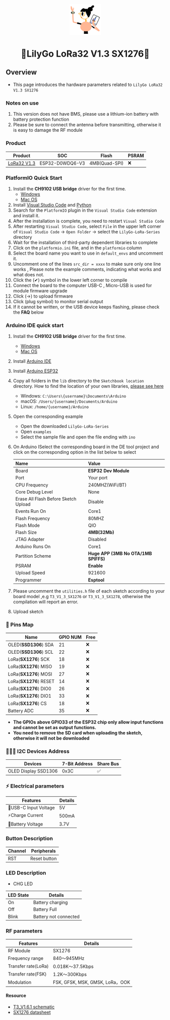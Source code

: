 <div align="center" markdown="1">
  <img src="../../../.github/LilyGo_logo.png" alt="LilyGo logo" width="100"/>
</div>

<h1 align = "center">🌟LilyGo LoRa32 V1.3 SX1276🌟</h1>

## Overview

* This page introduces the hardware parameters related to `LilyGo LoRa32 V1.3 SX1276`

### Notes on use

1. This version does not have BMS, please use a lithium-ion battery with battery protection function
2. Please be sure to connect the antenna before transmitting, otherwise it is easy to damage the RF module

### Product

| Product          | SOC             | Flash         | PSRAM |
| ---------------- | --------------- | ------------- | ----- |
| [LoRa32 V1.3][1] | ESP32-D0WDQ6-V3 | 4MB(Quad-SPI) | ❌     |

[1]: https://www.lilygo.cc/products/lora-v1-3 "LoRa V1.3"

### PlatformIO Quick Start

1. Install the **CH9102 USB bridge** driver for the first time.
   * [Windows](https://www.wch-ic.com/downloads/CH343SER_ZIP.html)
   * [Mac OS](https://www.wch-ic.com/downloads/CH34XSER_MAC_ZIP.html)
2. Install [Visual Studio Code](https://code.visualstudio.com/) and [Python](https://www.python.org/)
3. Search for the `PlatformIO` plugin in the `Visual Studio Code` extension and install it.
4. After the installation is complete, you need to restart `Visual Studio Code`
5. After restarting `Visual Studio Code`, select `File` in the upper left corner of `Visual Studio Code` -> `Open Folder` -> select the `LilyGo-LoRa-Series` directory
6. Wait for the installation of third-party dependent libraries to complete
7. Click on the `platformio.ini` file, and in the `platformio` column
8. Select the board name you want to use in `default_envs` and uncomment it.
9. Uncomment one of the lines `src_dir = xxxx` to make sure only one line works , Please note the example comments, indicating what works and what does not.
10. Click the (✔) symbol in the lower left corner to compile
11. Connect the board to the computer USB-C , Micro-USB is used for module firmware upgrade
12. Click (→) to upload firmware
13. Click (plug symbol) to monitor serial output
14. If it cannot be written, or the USB device keeps flashing, please check the **FAQ** below

### Arduino IDE quick start

1. Install the **CH9102 USB bridge** driver for the first time.
   * [Windows](https://www.wch-ic.com/downloads/CH343SER_ZIP.html)
   * [Mac OS](https://www.wch-ic.com/downloads/CH34XSER_MAC_ZIP.html)
2. Install [Arduino IDE](https://www.arduino.cc/en/software)
3. Install [Arduino ESP32](https://docs.espressif.com/projects/arduino-esp32/en/latest/)
4. Copy all folders in the `lib` directory to the `Sketchbook location` directory. How to find the location of your own libraries, [please see here](https://support.arduino.cc/hc/en-us/articles/4415103213714-Find-sketches-libraries-board-cores-and-other-files-on-your-computer)
    * Windows: `C:\Users\{username}\Documents\Arduino`
    * macOS: `/Users/{username}/Documents/Arduino`
    * Linux: `/home/{username}/Arduino`
5. Open the corresponding example
    * Open the downloaded `LilyGo-LoRa-Series`
    * Open `examples`
    * Select the sample file and open the file ending with `ino`
6. On Arduino ISelect the corresponding board in the DE tool project and click on the corresponding option in the list below to select

    | Name                                 | Value                                |
    | ------------------------------------ | ------------------------------------ |
    | Board                                | **ESP32 Dev Module**                 |
    | Port                                 | Your port                            |
    | CPU Frequency                        | 240MHZ(WiFi/BT)                      |
    | Core Debug Level                     | None                                 |
    | Erase All Flash Before Sketch Upload | Disable                              |
    | Events Run On                        | Core1                                |
    | Flash Frequency                      | 80MHZ                                |
    | Flash Mode                           | QIO                                  |
    | Flash Size                           | **4MB(32Mb)**                        |
    | JTAG Adapter                         | Disabled                             |
    | Arduino Runs On                      | Core1                                |
    | Partition Scheme                     | **Huge APP (3MB No OTA/1MB SPIFFS)** |
    | PSRAM                                | **Enable**                           |
    | Upload Speed                         | 921600                               |
    | Programmer                           | **Esptool**                          |

6. Please uncomment the `utilities.h` file of each sketch according to your board model ,e.g `T3_V1_3_SX1276` or `T3_V1_3_SX1278`, otherwise the compilation will report an error.
7. Upload sketch

### 📍 Pins Map

| Name                   | GPIO NUM | Free |
| ---------------------- | -------- | ---- |
| OLED(**SSD1306**) SDA  | 21       | ❌    |
| OLED(**SSD1306**) SCL  | 22       | ❌    |
| LoRa(**SX1276**) SCK   | 18       | ❌    |
| LoRa(**SX1276**) MISO  | 19       | ❌    |
| LoRa(**SX1276**) MOSI  | 27       | ❌    |
| LoRa(**SX1276**) RESET | 14       | ❌    |
| LoRa(**SX1276**) DIO0  | 26       | ❌    |
| LoRa(**SX1276**) DIO1  | 33       | ❌    |
| LoRa(**SX1276**) CS    | 18       | ❌    |
| Battery ADC            | 35       | ❌    |

* **The GPIOs above GPIO33 of the ESP32 chip only allow input functions and cannot be set as output functions.**
* **You need to remove the SD card when uploading the sketch, otherwise it will not be downloaded**

### 🧑🏼‍🔧 I2C Devices Address

| Devices              | 7-Bit Address | Share Bus |
| -------------------- | ------------- | --------- |
| OLED Display SSD1306 | 0x3C          | ✅️         |

### ⚡ Electrical parameters

| Features             | Details |
| -------------------- | ------- |
| 🔗USB-C Input Voltage | 5V      |
| ⚡Charge Current      | 500mA   |
| 🔋Battery Voltage     | 3.7V    |

### Button Description

| Channel | Peripherals  |
| ------- | ------------ |
| RST     | Reset button |

### LED Description

* CHG LED

| LED State | Details               |
| --------- | --------------------- |
| On        | Battery charging      |
| Off       | Battery Full          |
| Blink     | Battery not connected |

### RF parameters

| Features            | Details                         |
| ------------------- | ------------------------------- |
| RF  Module          | SX1276                          |
| Frequency range     | 840～945MHz                     |
| Transfer rate(LoRa) | 0.018K～37.5Kbps                |
| Transfer rate(FSK)  | 1.2K～300Kbps                   |
| Modulation          | FSK, GFSK, MSK, GMSK, LoRa，OOK |

#### Resource

* [T3_V1.6.1 schematic](../../../schematic/T3_V1.3.pdf)
* [SX1276 datasheet](https://www.semtech.com/products/wireless-rf/lora-transceivers/sx1276)
